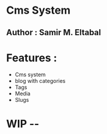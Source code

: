 # Cms System

## Author :  Samir M. Eltabal

# Features : 
- Cms system
- blog with categories 
- Tags 
- Media 
- Slugs

# WIP -- 
